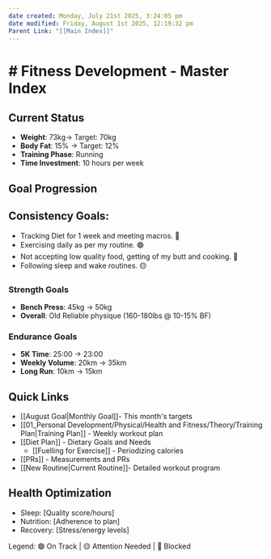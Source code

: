 ```yaml
---
date created: Monday, July 21st 2025, 3:24:05 pm
date modified: Friday, August 1st 2025, 12:19:32 pm
Parent Link: "[[Main Index]]"
---
```


# # Fitness Development - Master Index

## Current Status
- **Weight**: 73kg→ Target: 70kg
- **Body Fat**: 15% → Target: 12%
- **Training Phase**: Running
- **Time Investment**: 10 hours per week

## Goal Progression

## Consistency Goals:
- Tracking Diet for 1 week and meeting macros. 🔴
- Exercising daily as per my routine. 🟢
- Not accepting low quality food, getting of my butt and cooking. 🔴
- Following sleep and wake routines. 🟡
### Strength Goals
- **Bench Press**: 45kg → 50kg
- **Overall**: Old Reliable physique (160-180lbs @ 10-15% BF)

### Endurance Goals
- **5K Time**: 25:00 → 23:00
- **Weekly Volume**: 20km → 35km
- **Long Run**: 10km → 15km

## Quick Links
- [[August Goal|Monthly Goal]]- This month's targets
- [[01_Personal Development/Physical/Health and Fitness/Theory/Training Plan|Training Plan]] - Weekly workout plan
- [[Diet Plan]] - Dietary Goals and Needs
	- [[Fuelling for Exercise]] - Periodizing calories
- [[PRs]] - Measurements and PRs
- [[New Routine|Current Routine]]- Detailed workout program

## Health Optimization
- Sleep: [Quality score/hours]
- Nutrition: [Adherence to plan]
- Recovery: [Stress/energy levels]

Legend: 🟢 On Track | 🟡 Attention Needed | 🔴 Blocked